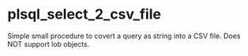 # plsql_select_2_csv_file
Simple small procedure to covert a query as string into a CSV file. Does NOT support lob objects.

